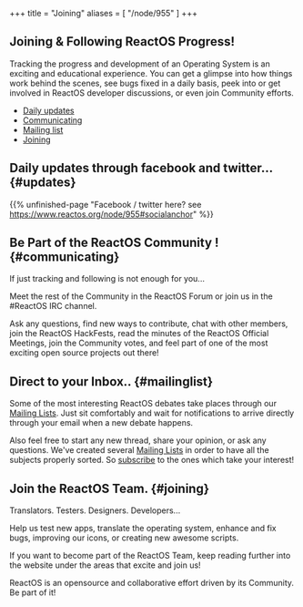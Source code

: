 +++
title = "Joining"
aliases = [ "/node/955" ]
+++

Joining & Following ReactOS Progress!
---

Tracking the progress and development of an Operating System is an exciting and educational experience. You can get a glimpse into how things work behind the scenes, see bugs fixed in a daily basis, peek into or get involved in ReactOS developer discussions, or even join Community efforts.

* [Daily updates](#updates)
* [Communicating](#communicating)
* [Mailing list](#mailinglist)
* [Joining](#joining)


## Daily updates through facebook and twitter... {#updates}

{{% unfinished-page "Facebook / twitter here? see https://www.reactos.org/node/955#socialanchor" %}}

## Be Part of the ReactOS Community ! {#communicating}

If just tracking and following is not enough for you...

Meet the rest of the Community in the ReactOS Forum or join us in the #ReactOS IRC channel.

Ask any questions, find new ways to contribute, chat with other members, join the ReactOS HackFests, read the minutes of the ReactOS Official Meetings, join the Community votes, and feel part of one of the most exciting open source projects out there!

## Direct to your Inbox.. {#mailinglist}

Some of the most interesting ReactOS debates take places through our [Mailing Lists](/community/mailing-lists). Just sit comfortably and wait for notifications to arrive directly through your email when a new debate happens.

Also feel free to start any new thread, share your opinion, or ask any questions. 
We've created several [Mailing Lists](/community/mailing-lists) in order to have all the subjects properly sorted. So [subscribe](/community/mailing-lists) to the ones which take your interest!

## Join the ReactOS Team. {#joining}

Translators. Testers. Designers. Developers... 

Help us test new apps, translate the operating system, enhance and fix bugs, improving our icons, or creating new awesome scripts. 

If you want to become part of the ReactOS Team, keep reading further into the website under the areas that excite and join us! 

ReactOS is an opensource and collaborative effort driven by its Community.
Be part of it!
